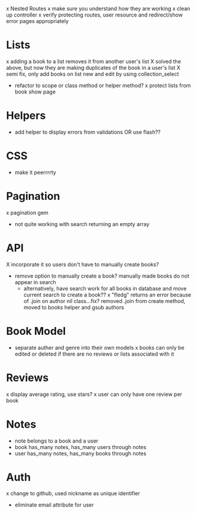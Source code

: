 x Nested Routes
x make sure you understand how they are working
x clean up controller
x verify protecting routes, user resource and redirect/show error pages appropriately

# Lists
x adding a book to a list removes it from another user's list
X solved the above, but now they are making duplicates of the book in a user's list
X semi fix, only add books on list new and edit by using collection_select
- refactor to scope or class method or helper method?
x protect lists from book show page

# Helpers
- add helper to display errors from validations OR use flash??

# CSS
- make it peerrrrty

# Pagination
x pagination gem
- not quite working with search returning an empty array

# API
X incorporate it so users don't have to manually create books?
- remove option to manually create a book? manually made books do not appear in search
  - alternatively, have search work for all books in database and move current search to create a book??
x "fledg" returns an error because of .join on author nil class...fix? removed .join from create method, moved to books helper and gsub authors

# Book Model
- separate auther and genre into their own models
x books can only be edited or deleted if there are no reviews or lists associated with it

# Reviews
x display average rating, use stars?
x user can only have one review per book

# Notes
- note belongs to a book and a user
- book has_many notes, has_many users through notes
- user has_many notes, has_many books through notes

# Auth
x change to github, used nickname as unique identifier
- eliminate email attribute for user